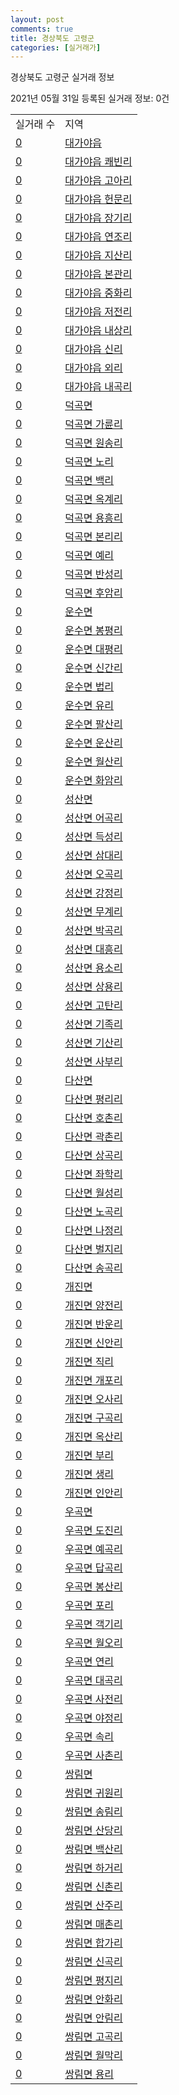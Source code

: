 ```yaml
---
layout: post
comments: true
title: 경상북도 고령군
categories: [실거래가]
---
```


경상북도 고령군 실거래 정보

2021년 05월 31일 등록된 실거래 정보: 0건


<table>
  <tr>
    <td>실거래 수</td>
    <td>지역</td>
  </tr>

  
  <tr>
    <td><a href="4783025300.html">0</a></td>
    <td><a href="4783025300.html">대가야읍</a></td>
  </tr>
    

  <tr>
    <td><a href="4783025321.html">0</a></td>
    <td><a href="4783025321.html">대가야읍 쾌빈리</a></td>
  </tr>
    

  <tr>
    <td><a href="4783025322.html">0</a></td>
    <td><a href="4783025322.html">대가야읍 고아리</a></td>
  </tr>
    

  <tr>
    <td><a href="4783025323.html">0</a></td>
    <td><a href="4783025323.html">대가야읍 헌문리</a></td>
  </tr>
    

  <tr>
    <td><a href="4783025324.html">0</a></td>
    <td><a href="4783025324.html">대가야읍 장기리</a></td>
  </tr>
    

  <tr>
    <td><a href="4783025325.html">0</a></td>
    <td><a href="4783025325.html">대가야읍 연조리</a></td>
  </tr>
    

  <tr>
    <td><a href="4783025326.html">0</a></td>
    <td><a href="4783025326.html">대가야읍 지산리</a></td>
  </tr>
    

  <tr>
    <td><a href="4783025327.html">0</a></td>
    <td><a href="4783025327.html">대가야읍 본관리</a></td>
  </tr>
    

  <tr>
    <td><a href="4783025328.html">0</a></td>
    <td><a href="4783025328.html">대가야읍 중화리</a></td>
  </tr>
    

  <tr>
    <td><a href="4783025329.html">0</a></td>
    <td><a href="4783025329.html">대가야읍 저전리</a></td>
  </tr>
    

  <tr>
    <td><a href="4783025330.html">0</a></td>
    <td><a href="4783025330.html">대가야읍 내상리</a></td>
  </tr>
    

  <tr>
    <td><a href="4783025331.html">0</a></td>
    <td><a href="4783025331.html">대가야읍 신리</a></td>
  </tr>
    

  <tr>
    <td><a href="4783025332.html">0</a></td>
    <td><a href="4783025332.html">대가야읍 외리</a></td>
  </tr>
    

  <tr>
    <td><a href="4783025333.html">0</a></td>
    <td><a href="4783025333.html">대가야읍 내곡리</a></td>
  </tr>
    

  <tr>
    <td><a href="4783031000.html">0</a></td>
    <td><a href="4783031000.html">덕곡면</a></td>
  </tr>
    

  <tr>
    <td><a href="4783031031.html">0</a></td>
    <td><a href="4783031031.html">덕곡면 가륜리</a></td>
  </tr>
    

  <tr>
    <td><a href="4783031032.html">0</a></td>
    <td><a href="4783031032.html">덕곡면 원송리</a></td>
  </tr>
    

  <tr>
    <td><a href="4783031033.html">0</a></td>
    <td><a href="4783031033.html">덕곡면 노리</a></td>
  </tr>
    

  <tr>
    <td><a href="4783031034.html">0</a></td>
    <td><a href="4783031034.html">덕곡면 백리</a></td>
  </tr>
    

  <tr>
    <td><a href="4783031035.html">0</a></td>
    <td><a href="4783031035.html">덕곡면 옥계리</a></td>
  </tr>
    

  <tr>
    <td><a href="4783031036.html">0</a></td>
    <td><a href="4783031036.html">덕곡면 용흥리</a></td>
  </tr>
    

  <tr>
    <td><a href="4783031037.html">0</a></td>
    <td><a href="4783031037.html">덕곡면 본리리</a></td>
  </tr>
    

  <tr>
    <td><a href="4783031038.html">0</a></td>
    <td><a href="4783031038.html">덕곡면 예리</a></td>
  </tr>
    

  <tr>
    <td><a href="4783031039.html">0</a></td>
    <td><a href="4783031039.html">덕곡면 반성리</a></td>
  </tr>
    

  <tr>
    <td><a href="4783031040.html">0</a></td>
    <td><a href="4783031040.html">덕곡면 후암리</a></td>
  </tr>
    

  <tr>
    <td><a href="4783032000.html">0</a></td>
    <td><a href="4783032000.html">운수면</a></td>
  </tr>
    

  <tr>
    <td><a href="4783032030.html">0</a></td>
    <td><a href="4783032030.html">운수면 봉평리</a></td>
  </tr>
    

  <tr>
    <td><a href="4783032031.html">0</a></td>
    <td><a href="4783032031.html">운수면 대평리</a></td>
  </tr>
    

  <tr>
    <td><a href="4783032032.html">0</a></td>
    <td><a href="4783032032.html">운수면 신간리</a></td>
  </tr>
    

  <tr>
    <td><a href="4783032033.html">0</a></td>
    <td><a href="4783032033.html">운수면 법리</a></td>
  </tr>
    

  <tr>
    <td><a href="4783032034.html">0</a></td>
    <td><a href="4783032034.html">운수면 유리</a></td>
  </tr>
    

  <tr>
    <td><a href="4783032035.html">0</a></td>
    <td><a href="4783032035.html">운수면 팔산리</a></td>
  </tr>
    

  <tr>
    <td><a href="4783032036.html">0</a></td>
    <td><a href="4783032036.html">운수면 운산리</a></td>
  </tr>
    

  <tr>
    <td><a href="4783032037.html">0</a></td>
    <td><a href="4783032037.html">운수면 월산리</a></td>
  </tr>
    

  <tr>
    <td><a href="4783032038.html">0</a></td>
    <td><a href="4783032038.html">운수면 화암리</a></td>
  </tr>
    

  <tr>
    <td><a href="4783033000.html">0</a></td>
    <td><a href="4783033000.html">성산면</a></td>
  </tr>
    

  <tr>
    <td><a href="4783033035.html">0</a></td>
    <td><a href="4783033035.html">성산면 어곡리</a></td>
  </tr>
    

  <tr>
    <td><a href="4783033036.html">0</a></td>
    <td><a href="4783033036.html">성산면 득성리</a></td>
  </tr>
    

  <tr>
    <td><a href="4783033037.html">0</a></td>
    <td><a href="4783033037.html">성산면 삼대리</a></td>
  </tr>
    

  <tr>
    <td><a href="4783033038.html">0</a></td>
    <td><a href="4783033038.html">성산면 오곡리</a></td>
  </tr>
    

  <tr>
    <td><a href="4783033039.html">0</a></td>
    <td><a href="4783033039.html">성산면 강정리</a></td>
  </tr>
    

  <tr>
    <td><a href="4783033040.html">0</a></td>
    <td><a href="4783033040.html">성산면 무계리</a></td>
  </tr>
    

  <tr>
    <td><a href="4783033041.html">0</a></td>
    <td><a href="4783033041.html">성산면 박곡리</a></td>
  </tr>
    

  <tr>
    <td><a href="4783033042.html">0</a></td>
    <td><a href="4783033042.html">성산면 대흥리</a></td>
  </tr>
    

  <tr>
    <td><a href="4783033043.html">0</a></td>
    <td><a href="4783033043.html">성산면 용소리</a></td>
  </tr>
    

  <tr>
    <td><a href="4783033044.html">0</a></td>
    <td><a href="4783033044.html">성산면 상용리</a></td>
  </tr>
    

  <tr>
    <td><a href="4783033045.html">0</a></td>
    <td><a href="4783033045.html">성산면 고탄리</a></td>
  </tr>
    

  <tr>
    <td><a href="4783033046.html">0</a></td>
    <td><a href="4783033046.html">성산면 기족리</a></td>
  </tr>
    

  <tr>
    <td><a href="4783033047.html">0</a></td>
    <td><a href="4783033047.html">성산면 기산리</a></td>
  </tr>
    

  <tr>
    <td><a href="4783033048.html">0</a></td>
    <td><a href="4783033048.html">성산면 사부리</a></td>
  </tr>
    

  <tr>
    <td><a href="4783034000.html">0</a></td>
    <td><a href="4783034000.html">다산면</a></td>
  </tr>
    

  <tr>
    <td><a href="4783034031.html">0</a></td>
    <td><a href="4783034031.html">다산면 평리리</a></td>
  </tr>
    

  <tr>
    <td><a href="4783034032.html">0</a></td>
    <td><a href="4783034032.html">다산면 호촌리</a></td>
  </tr>
    

  <tr>
    <td><a href="4783034033.html">0</a></td>
    <td><a href="4783034033.html">다산면 곽촌리</a></td>
  </tr>
    

  <tr>
    <td><a href="4783034034.html">0</a></td>
    <td><a href="4783034034.html">다산면 상곡리</a></td>
  </tr>
    

  <tr>
    <td><a href="4783034035.html">0</a></td>
    <td><a href="4783034035.html">다산면 좌학리</a></td>
  </tr>
    

  <tr>
    <td><a href="4783034036.html">0</a></td>
    <td><a href="4783034036.html">다산면 월성리</a></td>
  </tr>
    

  <tr>
    <td><a href="4783034037.html">0</a></td>
    <td><a href="4783034037.html">다산면 노곡리</a></td>
  </tr>
    

  <tr>
    <td><a href="4783034038.html">0</a></td>
    <td><a href="4783034038.html">다산면 나정리</a></td>
  </tr>
    

  <tr>
    <td><a href="4783034039.html">0</a></td>
    <td><a href="4783034039.html">다산면 벌지리</a></td>
  </tr>
    

  <tr>
    <td><a href="4783034040.html">0</a></td>
    <td><a href="4783034040.html">다산면 송곡리</a></td>
  </tr>
    

  <tr>
    <td><a href="4783035000.html">0</a></td>
    <td><a href="4783035000.html">개진면</a></td>
  </tr>
    

  <tr>
    <td><a href="4783035032.html">0</a></td>
    <td><a href="4783035032.html">개진면 양전리</a></td>
  </tr>
    

  <tr>
    <td><a href="4783035033.html">0</a></td>
    <td><a href="4783035033.html">개진면 반운리</a></td>
  </tr>
    

  <tr>
    <td><a href="4783035034.html">0</a></td>
    <td><a href="4783035034.html">개진면 신안리</a></td>
  </tr>
    

  <tr>
    <td><a href="4783035035.html">0</a></td>
    <td><a href="4783035035.html">개진면 직리</a></td>
  </tr>
    

  <tr>
    <td><a href="4783035036.html">0</a></td>
    <td><a href="4783035036.html">개진면 개포리</a></td>
  </tr>
    

  <tr>
    <td><a href="4783035037.html">0</a></td>
    <td><a href="4783035037.html">개진면 오사리</a></td>
  </tr>
    

  <tr>
    <td><a href="4783035038.html">0</a></td>
    <td><a href="4783035038.html">개진면 구곡리</a></td>
  </tr>
    

  <tr>
    <td><a href="4783035039.html">0</a></td>
    <td><a href="4783035039.html">개진면 옥산리</a></td>
  </tr>
    

  <tr>
    <td><a href="4783035040.html">0</a></td>
    <td><a href="4783035040.html">개진면 부리</a></td>
  </tr>
    

  <tr>
    <td><a href="4783035041.html">0</a></td>
    <td><a href="4783035041.html">개진면 생리</a></td>
  </tr>
    

  <tr>
    <td><a href="4783035042.html">0</a></td>
    <td><a href="4783035042.html">개진면 인안리</a></td>
  </tr>
    

  <tr>
    <td><a href="4783036000.html">0</a></td>
    <td><a href="4783036000.html">우곡면</a></td>
  </tr>
    

  <tr>
    <td><a href="4783036034.html">0</a></td>
    <td><a href="4783036034.html">우곡면 도진리</a></td>
  </tr>
    

  <tr>
    <td><a href="4783036035.html">0</a></td>
    <td><a href="4783036035.html">우곡면 예곡리</a></td>
  </tr>
    

  <tr>
    <td><a href="4783036036.html">0</a></td>
    <td><a href="4783036036.html">우곡면 답곡리</a></td>
  </tr>
    

  <tr>
    <td><a href="4783036037.html">0</a></td>
    <td><a href="4783036037.html">우곡면 봉산리</a></td>
  </tr>
    

  <tr>
    <td><a href="4783036038.html">0</a></td>
    <td><a href="4783036038.html">우곡면 포리</a></td>
  </tr>
    

  <tr>
    <td><a href="4783036039.html">0</a></td>
    <td><a href="4783036039.html">우곡면 객기리</a></td>
  </tr>
    

  <tr>
    <td><a href="4783036040.html">0</a></td>
    <td><a href="4783036040.html">우곡면 월오리</a></td>
  </tr>
    

  <tr>
    <td><a href="4783036041.html">0</a></td>
    <td><a href="4783036041.html">우곡면 연리</a></td>
  </tr>
    

  <tr>
    <td><a href="4783036042.html">0</a></td>
    <td><a href="4783036042.html">우곡면 대곡리</a></td>
  </tr>
    

  <tr>
    <td><a href="4783036043.html">0</a></td>
    <td><a href="4783036043.html">우곡면 사전리</a></td>
  </tr>
    

  <tr>
    <td><a href="4783036044.html">0</a></td>
    <td><a href="4783036044.html">우곡면 야정리</a></td>
  </tr>
    

  <tr>
    <td><a href="4783036045.html">0</a></td>
    <td><a href="4783036045.html">우곡면 속리</a></td>
  </tr>
    

  <tr>
    <td><a href="4783036046.html">0</a></td>
    <td><a href="4783036046.html">우곡면 사촌리</a></td>
  </tr>
    

  <tr>
    <td><a href="4783037000.html">0</a></td>
    <td><a href="4783037000.html">쌍림면</a></td>
  </tr>
    

  <tr>
    <td><a href="4783037037.html">0</a></td>
    <td><a href="4783037037.html">쌍림면 귀원리</a></td>
  </tr>
    

  <tr>
    <td><a href="4783037038.html">0</a></td>
    <td><a href="4783037038.html">쌍림면 송림리</a></td>
  </tr>
    

  <tr>
    <td><a href="4783037039.html">0</a></td>
    <td><a href="4783037039.html">쌍림면 산당리</a></td>
  </tr>
    

  <tr>
    <td><a href="4783037040.html">0</a></td>
    <td><a href="4783037040.html">쌍림면 백산리</a></td>
  </tr>
    

  <tr>
    <td><a href="4783037041.html">0</a></td>
    <td><a href="4783037041.html">쌍림면 하거리</a></td>
  </tr>
    

  <tr>
    <td><a href="4783037042.html">0</a></td>
    <td><a href="4783037042.html">쌍림면 신촌리</a></td>
  </tr>
    

  <tr>
    <td><a href="4783037043.html">0</a></td>
    <td><a href="4783037043.html">쌍림면 산주리</a></td>
  </tr>
    

  <tr>
    <td><a href="4783037044.html">0</a></td>
    <td><a href="4783037044.html">쌍림면 매촌리</a></td>
  </tr>
    

  <tr>
    <td><a href="4783037045.html">0</a></td>
    <td><a href="4783037045.html">쌍림면 합가리</a></td>
  </tr>
    

  <tr>
    <td><a href="4783037046.html">0</a></td>
    <td><a href="4783037046.html">쌍림면 신곡리</a></td>
  </tr>
    

  <tr>
    <td><a href="4783037047.html">0</a></td>
    <td><a href="4783037047.html">쌍림면 평지리</a></td>
  </tr>
    

  <tr>
    <td><a href="4783037048.html">0</a></td>
    <td><a href="4783037048.html">쌍림면 안화리</a></td>
  </tr>
    

  <tr>
    <td><a href="4783037049.html">0</a></td>
    <td><a href="4783037049.html">쌍림면 안림리</a></td>
  </tr>
    

  <tr>
    <td><a href="4783037050.html">0</a></td>
    <td><a href="4783037050.html">쌍림면 고곡리</a></td>
  </tr>
    

  <tr>
    <td><a href="4783037051.html">0</a></td>
    <td><a href="4783037051.html">쌍림면 월막리</a></td>
  </tr>
    

  <tr>
    <td><a href="4783037052.html">0</a></td>
    <td><a href="4783037052.html">쌍림면 용리</a></td>
  </tr>
    


</table>
    